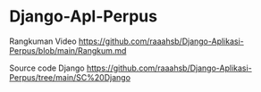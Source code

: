 # Django-Apl-Perpus

Rangkuman Video https://github.com/raaahsb/Django-Aplikasi-Perpus/blob/main/Rangkum.md

Source code Django https://github.com/raaahsb/Django-Aplikasi-Perpus/tree/main/SC%20Django
